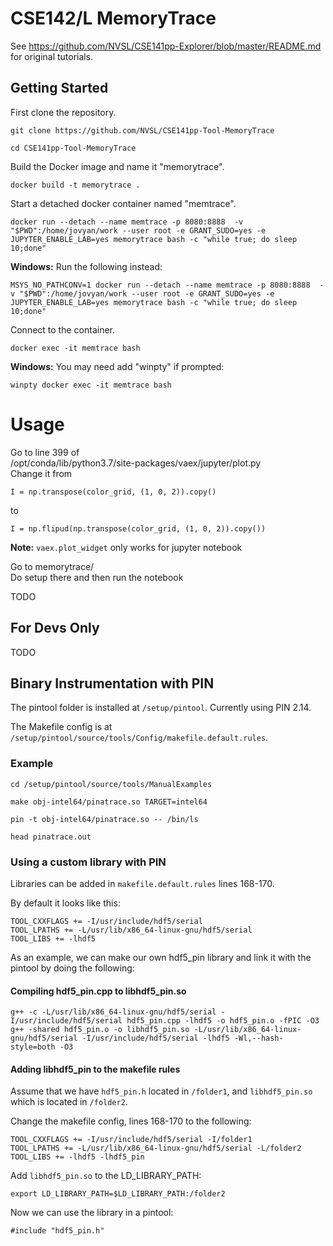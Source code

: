 # CSE142/L MemoryTrace

See https://github.com/NVSL/CSE141pp-Explorer/blob/master/README.md
 for original tutorials.

## Getting Started

First clone the repository.
```
git clone https://github.com/NVSL/CSE141pp-Tool-MemoryTrace

cd CSE141pp-Tool-MemoryTrace
```

Build the Docker image and name it "memorytrace".
```
docker build -t memorytrace .
```

Start a detached docker container named "memtrace".
```
docker run --detach --name memtrace -p 8080:8888  -v "$PWD":/home/jovyan/work --user root -e GRANT_SUDO=yes -e JUPYTER_ENABLE_LAB=yes memorytrace bash -c "while true; do sleep 10;done"
```

**Windows:** Run the following instead:
```
MSYS_NO_PATHCONV=1 docker run --detach --name memtrace -p 8080:8888  -v "$PWD":/home/jovyan/work --user root -e GRANT_SUDO=yes -e JUPYTER_ENABLE_LAB=yes memorytrace bash -c "while true; do sleep 10;done"
```

Connect to the container.
```
docker exec -it memtrace bash
```

**Windows:** You may need add "winpty" if prompted:
```
winpty docker exec -it memtrace bash
```

# Usage

Go to line 399 of  
/opt/conda/lib/python3.7/site-packages/vaex/jupyter/plot.py  
Change it from  
```
I = np.transpose(color_grid, (1, 0, 2)).copy()
```
to
```
I = np.flipud(np.transpose(color_grid, (1, 0, 2)).copy())
```

**Note:** `vaex.plot_widget` only works for jupyter notebook

Go to memorytrace/  
Do setup there and then run the notebook

TODO

## For Devs Only

TODO

## Binary Instrumentation with PIN
The pintool folder is installed at `/setup/pintool`. Currently using PIN 2.14.

The Makefile config is at `/setup/pintool/source/tools/Config/makefile.default.rules`.

### Example
```
cd /setup/pintool/source/tools/ManualExamples

make obj-intel64/pinatrace.so TARGET=intel64

pin -t obj-intel64/pinatrace.so -- /bin/ls

head pinatrace.out
```

### Using a custom library with PIN
Libraries can be added in `makefile.default.rules` lines 168-170.

By default it looks like this:
```
TOOL_CXXFLAGS += -I/usr/include/hdf5/serial
TOOL_LPATHS += -L/usr/lib/x86_64-linux-gnu/hdf5/serial
TOOL_LIBS += -lhdf5
```

As an example, we can make our own hdf5_pin library and link it with the pintool by doing the following:

#### Compiling hdf5_pin.cpp to libhdf5_pin.so
```
g++ -c -L/usr/lib/x86_64-linux-gnu/hdf5/serial -I/usr/include/hdf5/serial hdf5_pin.cpp -lhdf5 -o hdf5_pin.o -fPIC -O3
g++ -shared hdf5_pin.o -o libhdf5_pin.so -L/usr/lib/x86_64-linux-gnu/hdf5/serial -I/usr/include/hdf5/serial -lhdf5 -Wl,--hash-style=both -O3
```
#### Adding libhdf5_pin to the makefile rules
Assume that we have `hdf5_pin.h` located in `/folder1`, and `libhdf5_pin.so` which is located in `/folder2`.

Change the makefile config, lines 168-170 to the following:
```
TOOL_CXXFLAGS += -I/usr/include/hdf5/serial -I/folder1
TOOL_LPATHS += -L/usr/lib/x86_64-linux-gnu/hdf5/serial -L/folder2
TOOL_LIBS += -lhdf5 -lhdf5_pin
```

Add `libhdf5_pin.so` to the LD_LIBRARY_PATH:
```
export LD_LIBRARY_PATH=$LD_LIBRARY_PATH:/folder2
```

Now we can use the library in a pintool:
```
#include "hdf5_pin.h"
```
